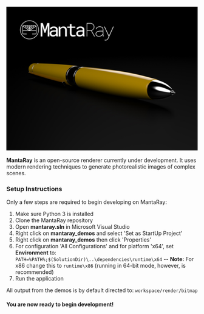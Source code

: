 ![Alt text](docs/public/mantaray_banner_v1.jpg?raw=true)


**MantaRay** is an open-source renderer currently under development. It uses modern rendering techniques to generate photorealistic images of complex scenes. 
 
### Setup Instructions

Only a few steps are required to begin developing on MantaRay:
1. Make sure Python 3 is installed
2. Clone the MantaRay repository
3. Open **mantaray.sln** in Microsoft Visual Studio
4. Right click on **mantaray_demos** and select 'Set as StartUp Project'
5. Right click on **mantaray_demos** then click 'Properties'
6. For configuration 'All Configurations' and for platform 'x64', set **Environment** to: ```PATH=%PATH%;$(SolutionDir)\..\dependencies\runtime\x64```
-- **Note:** For x86 change this to ```runtime\x86``` (running in 64-bit mode, however, is recommended)
7. Run the application

All output from the demos is by default directed to: ```workspace/render/bitmap```

#### You are now ready to begin development!
